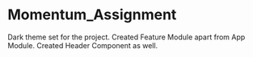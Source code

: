 # Momentum_Assignment
Dark theme set for the project.
Created Feature Module apart from App Module.
Created Header Component as well.